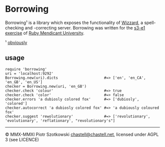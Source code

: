 Borrowing
=========

Borrowing¹ is a library which exposes the functionality of [Wizzard](https://github.com/chastell/s3-e1/tree/master/server), a spell-checking and -correcting server. Borrowing was written for the [s3-e1 exercise](https://github.com/rmu/s3-e1) of [Ruby Mendicant University](http://university.rubymendicant.com).

¹ [obviously](http://en.wikipedia.org/wiki/Granny_Weatherwax#Powers)

usage
-----

    require 'borrowing'
    uri = 'localhost:9292'
    Borrowing.new(uri).dicts                     #=> ['en', 'en_CA', 'en_GB', 'en_US']
    checker = Borrowing.new(uri, 'en_GB')
    checker.check 'colour'                       #=> true
    checker.check 'color'                        #=> false
    checker.errors 'a dubiosly colored fox'      #=> ['dubiosly', 'colored']
    checker.autocorrect 'a dubiosly colored fox' #=> 'a dubiously coloured fox'
    checker.suggest 'rewolutionary'              #=> ['revolutionary', 'evolutionary', 'reflationary', "revolutionary's"]

---

© MMX-MMXI Piotr Szotkowski <chastell@chastell.net>, licensed under AGPL 3 (see LICENCE)
